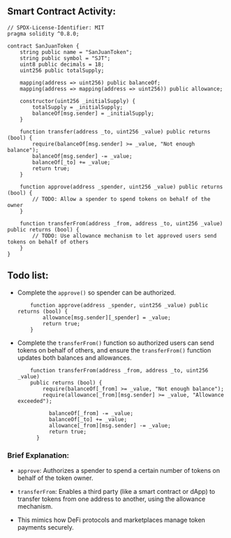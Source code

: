 ## Smart Contract Activity:

```solidity
// SPDX-License-Identifier: MIT
pragma solidity ^0.8.0;

contract SanJuanToken {
    string public name = "SanJuanToken";
    string public symbol = "SJT";
    uint8 public decimals = 18;
    uint256 public totalSupply;

    mapping(address => uint256) public balanceOf;
    mapping(address => mapping(address => uint256)) public allowance;

    constructor(uint256 _initialSupply) {
        totalSupply = _initialSupply;
        balanceOf[msg.sender] = _initialSupply;
    }

    function transfer(address _to, uint256 _value) public returns (bool) {
        require(balanceOf[msg.sender] >= _value, "Not enough balance");
        balanceOf[msg.sender] -= _value;
        balanceOf[_to] += _value;
        return true;
    }

    function approve(address _spender, uint256 _value) public returns (bool) {
        // TODO: Allow a spender to spend tokens on behalf of the owner
    }

    function transferFrom(address _from, address _to, uint256 _value) public returns (bool) {
        // TODO: Use allowance mechanism to let approved users send tokens on behalf of others
    }
}
```

## Todo list:

- Complete the `approve()` so spender can be authorized.

  ```solidity
      function approve(address _spender, uint256 _value) public returns (bool) {
          allowance[msg.sender][_spender] = _value;
          return true;
      }
  ```

- Complete the `transferFrom()` function so authorized users can send tokens on behalf of others, and ensure the `transferFrom()` function updates both balances and allowances.

  ```solidity
      function transferFrom(address _from, address _to, uint256 _value)
      public returns (bool) {
          require(balanceOf[_from] >= _value, "Not enough balance");
          require(allowance[_from][msg.sender] >= _value, "Allowance exceeded");

            balanceOf[_from] -= _value;
            balanceOf[_to] += _value;
            allowance[_from][msg.sender] -= _value;
            return true;
        }
  ```

### Brief Explanation:

- `approve`: Authorizes a spender to spend a certain number of tokens on behalf of the token owner.

- `transferFrom`: Enables a third party (like a smart contract or dApp) to transfer tokens from one address to another, using the allowance mechanism.

- This mimics how DeFi protocols and marketplaces manage token payments securely.
